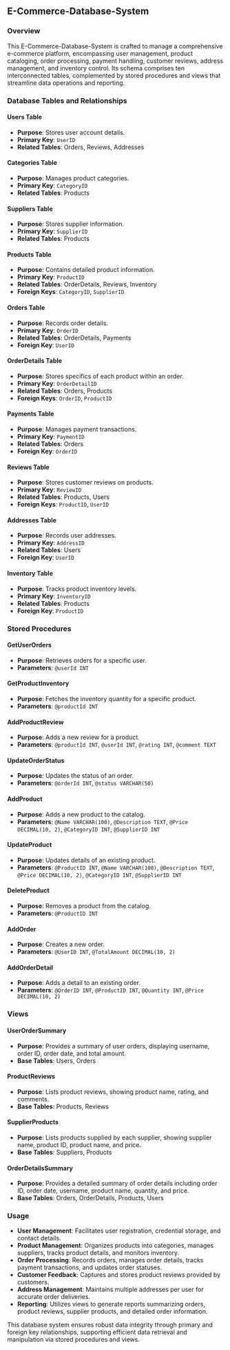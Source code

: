 ## E-Commerce-Database-System

### Overview
This E-Commerce-Database-System is crafted to manage a comprehensive e-commerce platform, encompassing user management, product cataloging, order processing, payment handling, customer reviews, address management, and inventory control. Its schema comprises ten interconnected tables, complemented by stored procedures and views that streamline data operations and reporting.

### Database Tables and Relationships

#### Users Table
- **Purpose**: Stores user account details.
- **Primary Key**: `UserID`
- **Related Tables**: Orders, Reviews, Addresses

#### Categories Table
- **Purpose**: Manages product categories.
- **Primary Key**: `CategoryID`
- **Related Tables**: Products

#### Suppliers Table
- **Purpose**: Stores supplier information.
- **Primary Key**: `SupplierID`
- **Related Tables**: Products

#### Products Table
- **Purpose**: Contains detailed product information.
- **Primary Key**: `ProductID`
- **Related Tables**: OrderDetails, Reviews, Inventory
- **Foreign Keys**: `CategoryID`, `SupplierID`

#### Orders Table
- **Purpose**: Records order details.
- **Primary Key**: `OrderID`
- **Related Tables**: OrderDetails, Payments
- **Foreign Key**: `UserID`

#### OrderDetails Table
- **Purpose**: Stores specifics of each product within an order.
- **Primary Key**: `OrderDetailID`
- **Related Tables**: Orders, Products
- **Foreign Keys**: `OrderID`, `ProductID`

#### Payments Table
- **Purpose**: Manages payment transactions.
- **Primary Key**: `PaymentID`
- **Related Tables**: Orders
- **Foreign Key**: `OrderID`

#### Reviews Table
- **Purpose**: Stores customer reviews on products.
- **Primary Key**: `ReviewID`
- **Related Tables**: Products, Users
- **Foreign Keys**: `ProductID`, `UserID`

#### Addresses Table
- **Purpose**: Records user addresses.
- **Primary Key**: `AddressID`
- **Related Tables**: Users
- **Foreign Key**: `UserID`

#### Inventory Table
- **Purpose**: Tracks product inventory levels.
- **Primary Key**: `InventoryID`
- **Related Tables**: Products
- **Foreign Key**: `ProductID`

### Stored Procedures

#### GetUserOrders
- **Purpose**: Retrieves orders for a specific user.
- **Parameters**: `@userId INT`

#### GetProductInventory
- **Purpose**: Fetches the inventory quantity for a specific product.
- **Parameters**: `@productId INT`

#### AddProductReview
- **Purpose**: Adds a new review for a product.
- **Parameters**: `@productId INT`, `@userId INT`, `@rating INT`, `@comment TEXT`

#### UpdateOrderStatus
- **Purpose**: Updates the status of an order.
- **Parameters**: `@orderId INT`, `@status VARCHAR(50)`

#### AddProduct
- **Purpose**: Adds a new product to the catalog.
- **Parameters**: `@Name VARCHAR(100)`, `@Description TEXT`, `@Price DECIMAL(10, 2)`, `@CategoryID INT`, `@SupplierID INT`

#### UpdateProduct
- **Purpose**: Updates details of an existing product.
- **Parameters**: `@ProductID INT`, `@Name VARCHAR(100)`, `@Description TEXT`, `@Price DECIMAL(10, 2)`, `@CategoryID INT`, `@SupplierID INT`

#### DeleteProduct
- **Purpose**: Removes a product from the catalog.
- **Parameters**: `@ProductID INT`

#### AddOrder
- **Purpose**: Creates a new order.
- **Parameters**: `@UserID INT`, `@TotalAmount DECIMAL(10, 2)`

#### AddOrderDetail
- **Purpose**: Adds a detail to an existing order.
- **Parameters**: `@OrderID INT`, `@ProductID INT`, `@Quantity INT`, `@Price DECIMAL(10, 2)`

### Views

#### UserOrderSummary
- **Purpose**: Provides a summary of user orders, displaying username, order ID, order date, and total amount.
- **Base Tables**: Users, Orders

#### ProductReviews
- **Purpose**: Lists product reviews, showing product name, rating, and comments.
- **Base Tables**: Products, Reviews

#### SupplierProducts
- **Purpose**: Lists products supplied by each supplier, showing supplier name, product ID, product name, and price.
- **Base Tables**: Suppliers, Products

#### OrderDetailsSummary
- **Purpose**: Provides a detailed summary of order details including order ID, order date, username, product name, quantity, and price.
- **Base Tables**: Orders, OrderDetails, Products, Users

### Usage
- **User Management**: Facilitates user registration, credential storage, and contact details.
- **Product Management**: Organizes products into categories, manages suppliers, tracks product details, and monitors inventory.
- **Order Processing**: Records orders, manages order details, tracks payment transactions, and updates order statuses.
- **Customer Feedback**: Captures and stores product reviews provided by customers.
- **Address Management**: Maintains multiple addresses per user for accurate order deliveries.
- **Reporting**: Utilizes views to generate reports summarizing orders, product reviews, supplier products, and detailed order information.

This database system ensures robust data integrity through primary and foreign key relationships, supporting efficient data retrieval and manipulation via stored procedures and views.
